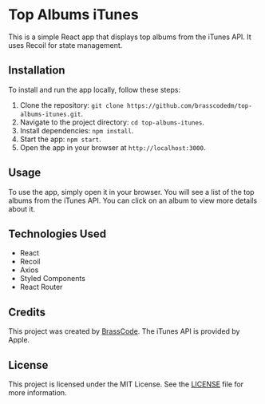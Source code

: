 # Top Albums iTunes

This is a simple React app that displays top albums from the iTunes API. It uses Recoil for state management.

## Installation

To install and run the app locally, follow these steps:

1. Clone the repository: `git clone https://github.com/brasscodedm/top-albums-itunes.git`.
2. Navigate to the project directory: `cd top-albums-itunes`.
3. Install dependencies: `npm install`.
4. Start the app: `npm start`.
5. Open the app in your browser at `http://localhost:3000`.

## Usage

To use the app, simply open it in your browser. You will see a list of the top albums from the iTunes API. You can click on an album to view more details about it.

## Technologies Used

- React
- Recoil
- Axios
- Styled Components
- React Router

## Credits

This project was created by [BrassCode](https://www.instagram.com/brass.code/). The iTunes API is provided by Apple.

## License

This project is licensed under the MIT License. See the [LICENSE](https://github.com/brasscodedm/top-albums-itunes/blob/main/LICENSE) file for more information.
